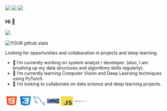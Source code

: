 ##
[<img src = "https://img.shields.io/badge/instagram-%23E4405F.svg?&style=for-the-badge&logo=instagram&logoColor=white"/>](https://www.instagram.com/cleciolins/) [<img src = "https://img.shields.io/badge/facebook-%231877F2.svg?&style=for-the-badge&logo=facebook&logoColor=white"/>](https://www.facebook.com/cleciolins) [<img src="https://img.shields.io/badge/linkedin-%230077B5.svg?&style=for-the-badge&logo=linkedin&logoColor=white" />](https://www.linkedin.com/in/cleciolins/) 


### Hi 👋


<img src="https://github.com/cleciobr/devbook/blob/main/design/Octocat.jpg">


![YOUR github stats](https://github-readme-stats.vercel.app/api?username=cleciobr&theme=github_dark&show_icons=true)

Looking for opportunities and collabaration in projects and deep learning.
- 🔭 I’m currently working on system analyst / developer. (also, I am brushing up my data structures and algorithms skills regularly).
- 🌱 I’m currently learning Computer Vision and Deep Learning techniques using PyTorch.
- 🤝 I’m looking to collaborate on data science and deep learning projects. 



<div style="display: inline_block"><br>
  <img align="center" alt="Rafa-HTML" height="30" width="40" src="https://raw.githubusercontent.com/devicons/devicon/master/icons/html5/html5-original.svg">
  <img align="center" alt="Rafa-CSS" height="30" width="40" src="https://raw.githubusercontent.com/devicons/devicon/master/icons/css3/css3-original.svg">
  <img align="center" alt="Rafa-PHP" height="30" width="40" src="https://raw.githubusercontent.com/devicons/devicon/master/icons/mysql/mysql-original.svg"> 
  <img align="center" alt="Rafa-PHP" height="30" width="40" src="https://raw.githubusercontent.com/devicons/devicon/master/icons/php/php-original.svg"> 
  <img align="center" alt="Rafa-Js" height="30" width="40" src="https://raw.githubusercontent.com/devicons/devicon/master/icons/javascript/javascript-original.svg">
  <img align="center" alt="Rafa-nuxt" height="30" width="40" src="https://raw.githubusercontent.com/devicons/devicon/master/icons/nuxtjs/nuxtjs-original-wordmark.svg"> 
</div>
